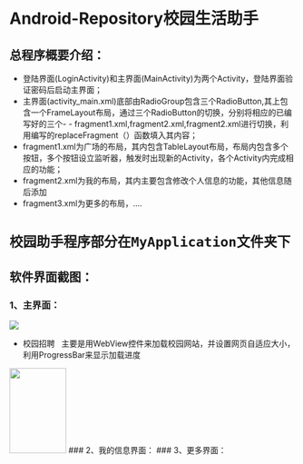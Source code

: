 # Android-Repository校园生活助手
## 总程序概要介绍：
- 登陆界面(LoginActivity)和主界面(MainActivity)为两个Activity，登陆界面验证密码后启动主界面；
- 主界面(activity_main.xml)底部由RadioGroup包含三个RadioButton,其上包含一个FrameLayout布局，通过三个RadioButton的切换，分别将相应的已编写好的三个- - fragment1.xml,fragment2.xml,fragment2.xml进行切换，利用编写的replaceFragment（）函数填入其内容；
- fragment1.xml为广场的布局，其内包含TableLayout布局，布局内包含多个按钮，多个按钮设立监听器，触发时出现新的Activity，各个Activity内完成相应的功能；
- fragment2.xml为我的布局，其内主要包含修改个人信息的功能，其他信息随后添加
- fragment3.xml为更多的布局，....
# `校园助手程序部分在MyApplication文件夹下`
## 软件界面截图：
### 1、主界面：
![](http://bmob-cdn-19122.b0.upaiyun.com/2018/05/15/dc295f18401ea32e803dcdb8c408154a.gif)
* 校园招聘  
主要是用WebView控件来加载校园网站，并设置网页自适应大小，利用ProgressBar来显示加载进度  
<img width="100" height="150" src="http://bmob-cdn-19122.b0.upaiyun.com/2018/05/15/c15004fb405ef4278010e4fc0ded842b.gif"/>
### 2、我的信息界面：
### 3、更多界面：
